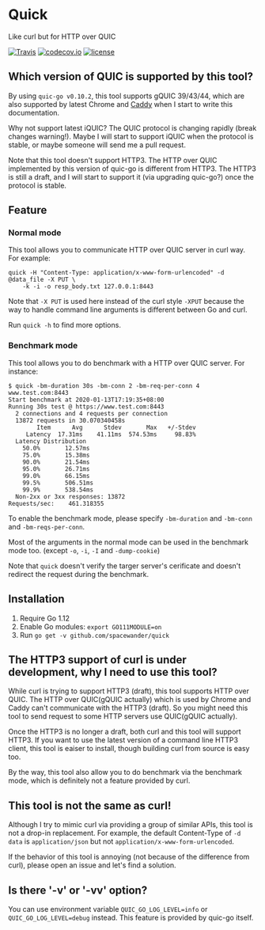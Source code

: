 # Quick

Like curl but for HTTP over QUIC

[![Travis](https://travis-ci.org/spacewander/quick.svg?branch=master)](https://travis-ci.org/spacewander/quick)
[![codecov.io](https://codecov.io/github/spacewander/quick/coverage.svg?branch=master)](https://codecov.io/github/spacewander/quick?branch=master)
[![license](https://img.shields.io/badge/License-GPLv3-green.svg)](https://github.com/spacewander/quick/blob/master/LICENSE)

## Which version of QUIC is supported by this tool?

By using `quic-go v0.10.2`, this tool supports gQUIC 39/43/44, which are also
supported by latest Chrome and [Caddy](https://github.com/caddyserver/caddy)
when I start to write this documentation.

Why not support latest iQUIC? The QUIC protocol is changing rapidly (break changes
warning!). Maybe I will start to support iQUIC when the protocol is stable, or
maybe someone will send me a pull request.

Note that this tool doesn't support HTTP3. The HTTP over QUIC implemented by this
version of quic-go is different from HTTP3. The HTTP3 is still a draft, and I
will start to support it (via upgrading quic-go?) once the protocol is stable.

## Feature

### Normal mode

This tool allows you to communicate HTTP over QUIC server in curl way.
For example:

```
quick -H "Content-Type: application/x-www-form-urlencoded" -d @data_file -X PUT \
    -k -i -o resp_body.txt 127.0.0.1:8443
```

Note that `-X PUT` is used here instead of the curl style `-XPUT` because the
way to handle command line arguments is different between Go and curl.

Run `quick -h` to find more options.

### Benchmark mode

This tool allows you to do benchmark with a HTTP over QUIC server.
For instance:

```
$ quick -bm-duration 30s -bm-conn 2 -bm-req-per-conn 4 www.test.com:8443
Start benchmark at 2020-01-13T17:19:35+08:00
Running 30s test @ https://www.test.com:8443
  2 connections and 4 requests per connection
  13872 requests in 30.070340458s
        Item      Avg      Stdev       Max   +/-Stdev
     Latency  17.31ms    41.11ms  574.53ms     98.83%
  Latency Distribution
    50.0%       12.57ms
    75.0%       15.38ms
    90.0%       21.54ms
    95.0%       26.71ms
    99.0%       66.15ms
    99.5%       506.51ms
    99.9%       538.54ms
  Non-2xx or 3xx responses: 13872
Requests/sec:    461.318355
```

To enable the benchmark mode, please specify `-bm-duration` and `-bm-conn` and
`-bm-reqs-per-conn`.

Most of the arguments in the normal mode can be used in the benchmark mode too.
(except `-o`, `-i`, `-I` and `-dump-cookie`)

Note that `quick` doesn't verify the targer server's cerificate and doesn't redirect
the request during the benchmark.

## Installation


1. Require Go 1.12
2. Enable Go modules: `export GO111MODULE=on`
3. Run `go get -v github.com/spacewander/quick`

## The HTTP3 support of curl is under development, why I need to use this tool?

While curl is trying to support HTTP3 (draft), this tool supports HTTP over QUIC.
The HTTP over QUIC(gQUIC actually) which is used by Chrome and Caddy can't
communicate with the HTTP3 (draft). So you might need this tool to send request
to some HTTP servers use QUIC(gQUIC actually).

Once the HTTP3 is no longer a draft, both curl and this tool will support HTTP3.
If you want to use the latest version of a command line HTTP3 client, this tool
is eaiser to install, though building curl from source is easy too.

By the way, this tool also allow you to do benchmark via the benchmark mode,
which is definitely not a feature provided by curl.

## This tool is not the same as curl!

Although I try to mimic curl via providing a group of similar APIs, this tool
is not a drop-in replacement. For example, the default Content-Type of `-d data`
is `application/json` but not `application/x-www-form-urlencoded`.

If the behavior of this tool is annoying (not because of the difference from curl),
please open an issue and let's find a solution.

## Is there '-v' or '-vv' option?

You can use environment variable `QUIC_GO_LOG_LEVEL=info` or `QUIC_GO_LOG_LEVEL=debug` instead.
This feature is provided by quic-go itself.
